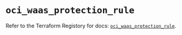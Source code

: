 # `oci_waas_protection_rule`

Refer to the Terraform Registory for docs: [`oci_waas_protection_rule`](https://registry.terraform.io/providers/oracle/oci/6.18.0/docs/resources/waas_protection_rule).
